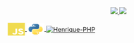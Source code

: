 
<div align="center">
  <a href="https://github.com/Henrique3h0">
  <img height="180em" src="https://github-readme-stats.vercel.app/api?username=Henrique3h0&show_icons=true&theme=dracula&include_all_commits=true&count_private=true&locale=pt-br"/>
  <img height="180em" src="https://github-readme-stats.vercel.app/api/top-langs/?username=Henrique3h0&layout=compact&langs_count=7&theme=dracula&locale=pt-br"/>
</div>
<div style="display: inline_block"><br>
  <img align="center" alt="Henrique-Js" height="30" width="40" src="https://raw.githubusercontent.com/devicons/devicon/master/icons/javascript/javascript-plain.svg">
  <img align="center" alt="Henrique-Python" height="30" width="40" src="https://raw.githubusercontent.com/devicons/devicon/master/icons/python/python-original.svg">
  <img align="center" alt="Henrique-PHP" height="30" width="40" src="https://cdn.jsdelivr.net/gh/devicons/devicon/icons/php/php-plain.svg">
</div>
